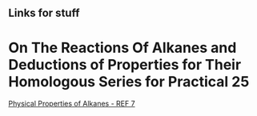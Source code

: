 ## Links for stuff
# On The Reactions Of Alkanes and Deductions of Properties for Their Homologous Series for Practical 25
[Physical Properties of Alkanes - REF 7](https://chem.libretexts.org/Bookshelves/Organic_Chemistry/Map%3A_Organic_Chemistry_(Wade)/03%3A_Structure_and_Stereochemistry_of_Alkanes/4.02%3A_Physical_Properties_of_Alkanes)
